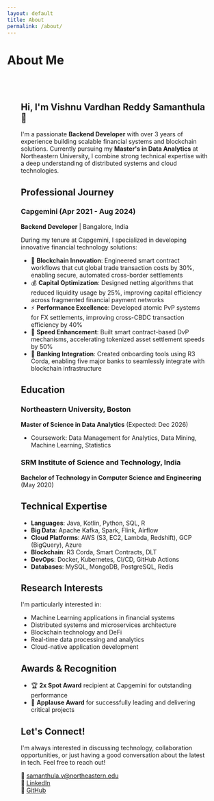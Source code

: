```yaml
---
layout: default
title: About
permalink: /about/
---
```


# About Me

<div style="max-width: 800px; margin: 0 auto; padding: 2rem;">

## Hi, I'm Vishnu Vardhan Reddy Samanthula 👋

I'm a passionate **Backend Developer** with over 3 years of experience building scalable financial systems and blockchain solutions. Currently pursuing my **Master's in Data Analytics** at Northeastern University, I combine strong technical expertise with a deep understanding of distributed systems and cloud technologies.

## Professional Journey

### Capgemini (Apr 2021 - Aug 2024)
**Backend Developer** | Bangalore, India

During my tenure at Capgemini, I specialized in developing innovative financial technology solutions:

- 🔗 **Blockchain Innovation**: Engineered smart contract workflows that cut global trade transaction costs by 30%, enabling secure, automated cross-border settlements
- 💰 **Capital Optimization**: Designed netting algorithms that reduced liquidity usage by 25%, improving capital efficiency across fragmented financial payment networks
- ⚡ **Performance Excellence**: Developed atomic PvP systems for FX settlements, improving cross-CBDC transaction efficiency by 40%
- 🚀 **Speed Enhancement**: Built smart contract-based DvP mechanisms, accelerating tokenized asset settlement speeds by 50%
- 🏦 **Banking Integration**: Created onboarding tools using R3 Corda, enabling five major banks to seamlessly integrate with blockchain infrastructure

## Education

### Northeastern University, Boston
**Master of Science in Data Analytics** (Expected: Dec 2026)
- Coursework: Data Management for Analytics, Data Mining, Machine Learning, Statistics

### SRM Institute of Science and Technology, India
**Bachelor of Technology in Computer Science and Engineering** (May 2020)

## Technical Expertise

- **Languages**: Java, Kotlin, Python, SQL, R
- **Big Data**: Apache Kafka, Spark, Flink, Airflow
- **Cloud Platforms**: AWS (S3, EC2, Lambda, Redshift), GCP (BigQuery), Azure
- **Blockchain**: R3 Corda, Smart Contracts, DLT
- **DevOps**: Docker, Kubernetes, CI/CD, GitHub Actions
- **Databases**: MySQL, MongoDB, PostgreSQL, Redis

## Research Interests

I'm particularly interested in:
- Machine Learning applications in financial systems
- Distributed systems and microservices architecture
- Blockchain technology and DeFi
- Real-time data processing and analytics
- Cloud-native application development

## Awards & Recognition

- 🏆 **2x Spot Award** recipient at Capgemini for outstanding performance
- 👏 **Applause Award** for successfully leading and delivering critical projects

## Let's Connect!

I'm always interested in discussing technology, collaboration opportunities, or just having a good conversation about the latest in tech. Feel free to reach out!

📧 [samanthula.v@northeastern.edu](mailto:samanthula.v@northeastern.edu)  
💼 [LinkedIn](https://www.linkedin.com/in/vishnu-vardhan-reddy-samanthula-056a831b6/)  
🐙 [GitHub](https://github.com/vishnu2505)

</div>